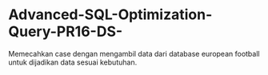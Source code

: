 # Advanced-SQL-Optimization-Query-PR16-DS-
Memecahkan case dengan mengambil data dari database european football untuk dijadikan data sesuai kebutuhan.
